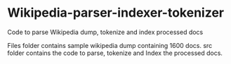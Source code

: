 Wikipedia-parser-indexer-tokenizer
==================================

Code to parse Wikipedia dump, tokenize and index processed docs


Files folder contains sample wikipedia dump containing 1600 docs.
src folder contains the code to parse, tokenize and Index the processed docs.
